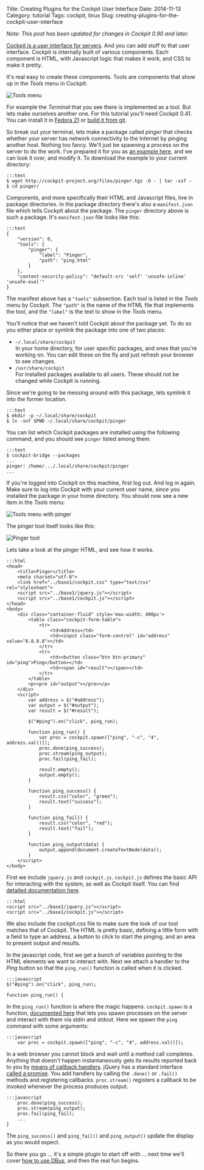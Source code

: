 Title: Creating Plugins for the Cockpit User Interface
Date: 2014-11-13
Category: tutorial
Tags: cockpit, linux
Slug: creating-plugins-for-the-cockpit-user-interface

*Note: This post has been updated for changes in Cockpit 0.90 and later.*

[Cockpit is a user interface for servers](http://cockpit-project.org). And you can add stuff to that user interface. Cockpit is internally built of various components. Each component is HTML, with Javascript logic that makes it work, and CSS to make it pretty.

It's real easy to create these components. Tools are components that show up in the *Tools* menu in Cockpit:

![Tools menu](images/cockpit-tools-default.png)

For example the *Terminal* that you see there is implemented as a tool. But lets make ourselves another one. For this tutorial you'll need Cockpit 0.41. You can install it in [Fedora 21](https://lists.fedorahosted.org/pipermail/cockpit-devel/2014-November/000196.html) or [build it from git](https://github.com/cockpit-project/cockpit/blob/master/HACKING.md).

So break out your terminal, lets make a package called *pinger* that checks whether your server has network connectivity to the Internet by pinging another host. Nothing too fancy. We'll just be spawning a process on the server to do the work. I've prepared it for you as [an example here](http://cockpit-project.org/files/pinger.tgz), and we can look it over, and modify it. To download the example to your current directory:

    :::text
    $ wget http://cockpit-project.org/files/pinger.tgz -O - | tar -xzf -
    $ cd pinger/

Components, and more specifically their HTML and Javascript files, live in package directories. In the package directory there's also a `manifest.json` file which tells Cockpit about the package. The `pinger` directory above is such a package. It's `manifest.json` file looks like this:

    :::text
    {
        "version": 0,
        "tools": {
            "pinger": {
                "label": "Pinger",
                "path": "ping.html"
            }
        },
        "content-security-policy": "default-src 'self' 'unsafe-inline' 'unsafe-eval'"
    }

The manifest above has a `"tools"` subsection. Each tool is listed in the *Tools* menu by Cockpit. The `"path"` is the name of the HTML file that implements the tool, and the `"label"` is the text to show in the *Tools* menu.

You'll notice that we haven't told Cockpit about the package yet. To do so you either place or symlink the package into one of two places:

 * `~/.local/share/cockpit`<br>
In your home directory, for user specific packages, and ones that you're working on. You can edit these on the fly and just refresh your browser to see changes.
 * `/usr/share/cockpit`<br>
For installed packages available to all users. These should not be changed while Cockpit is running.

Since we're going to be messing around with this package, lets symlink it into the former location.

    :::text
    $ mkdir -p ~/.local/share/cockpit
    $ ln -snf $PWD ~/.local/share/cockpit/pinger

You can list which Cockpit packages are installed using the following command, and you should see `pinger` listed among them:

    :::text
    $ cockpit-bridge --packages
    ...
    pinger: /home/.../.local/share/cockpit/pinger
    ...

If you're logged into Cockpit on this machine, first log out. And log in again. Make sure to log into Cockpit with your current user name, since you installed the package in your home directory. You should now see a new item in the *Tools* menu:

![Tools menu with pinger](images/cockpit-tools-pinger.png)

The pinger tool itself looks like this:

![Pinger tool](images/cockpit-pinger-tool.png)

Lets take a look at the pinger HTML, and see how it works.

    :::html
    <head>
        <title>Pinger</title>
        <meta charset="utf-8">
        <link href="../base1/cockpit.css" type="text/css" rel="stylesheet">
        <script src="../base1/jquery.js"></script>
        <script src="../base1/cockpit.js"></script>
    </head>
    <body>
        <div class="container-fluid" style='max-width: 400px'>
            <table class="cockpit-form-table">
                <tr>
                    <td>Address</td>
                    <td><input class="form-control" id="address" value="8.8.8.8"></td>
                </tr>
                <tr>
                    <td><button class="btn btn-primary" id="ping">Ping</button></td>
                    <td><span id="result"></span></td>
                </tr>
            </table>
            <p><pre id="output"></pre></p>
        </div>
        <script>
            var address = $("#address");
            var output = $("#output");
            var result = $("#result");

            $("#ping").on("click", ping_run);

            function ping_run() {
                var proc = cockpit.spawn(["ping", "-c", "4", address.val()]);
                proc.done(ping_success);
                proc.stream(ping_output);
                proc.fail(ping_fail);

                result.empty();
                output.empty();
            }

            function ping_success() {
                result.css("color", "green");
                result.text("success");
            }

            function ping_fail() {
                result.css("color", "red");
                result.text("fail");
            }

            function ping_output(data) {
                output.append(document.createTextNode(data));
            }
        </script>
    </body>
</html>

First we include `jquery.js` and `cockpit.js`. `cockpit.js` defines the basic API for interacting with the system, as well as Cockpit itself. You can find [detailed documentation here](http://cockpit-project.org/guide/latest/api-cockpit.html).

    :::html
    <script src="../base1/jquery.js"></script>
    <script src="../base1/cockpit.js"></script>

We also include the cockpit.css file to make sure the look of our tool matches that of Cockpit. The HTML is pretty basic, defining a little form with a field to type an address, a button to click to start the pinging, and an area to present output and results.

In the javascript code, first we get a bunch of variables pointing to the HTML elements we want to interact with.
Next we attach a handler to the *Ping* button so that the `ping_run()` function is called when it is clicked.

    :::javascript
    $("#ping").on("click", ping_run);

    function ping_run() {

In the `ping_run()` function is where the magic happens. `cockpit.spawn` is a function, [documented here](http://cockpit-project.org/guide/latest/api-cockpit.html#latest-spawn) that lets you spawn processes on the server and interact with them via stdin and stdout. Here we spawn the `ping` command with some arguments:

    :::javascript
        var proc = cockpit.spawn(["ping", "-c", "4", address.val()]);

In a web browser you cannot block and wait until a method call completes. Anything that doesn't happen instantaneously gets its results reported back to you by [means of callback handlers](http://cockpit-project.org/guide/latest/api-cockpit.html#latest-spawn-done). jQuery has a standard interface [called a promise](http://api.jquery.com/deferred.promise/). You add handlers by calling the `.done()` or `.fail()` methods and registering callbacks. `proc.stream()` registers a callback to be invoked whenever the process produces output.

    :::javascript
        proc.done(ping_success);
        proc.stream(ping_output);
        proc.fail(ping_fail);
        ...
    }

The `ping_success()` and `ping_fail()` and `ping_output()` update the display as you would expect.

So there you go ... it's a simple plugin to start off with ... next time we'll cover [how to use DBus](http://cockpit-project.org/guide/latest/api-cockpit.html#latest-dbus), and then the real fun begins.
